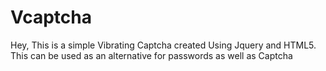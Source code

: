 # Vcaptcha
Hey, This is a simple Vibrating Captcha created Using Jquery and HTML5. This can be used as an alternative for passwords as well as Captcha 
